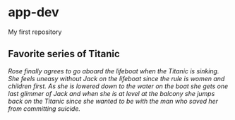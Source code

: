 # app-dev
My first repository

## Favorite series of Titanic
*Rose finally agrees to go aboard the lifeboat when the Titanic is sinking. She feels uneasy without Jack on the lifeboat since the rule is women and children first. As she is lowered down to the water on the boat she gets one last glimmer of Jack and when she is at level at the balcony she jumps back on the Titanic since she wanted to be with the man who saved her from committing suicide.*
